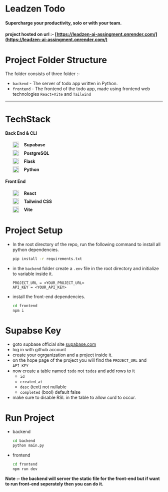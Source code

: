 # Leadzen Todo

#### Supercharge your productivity, solo or with your team.

#### project hosted on url :- [https://leadzen-ai-assingment.onrender.com/](https://leadzen-ai-assingment.onrender.com/)


# Project Folder Structure

The folder consists of three folder :-

- `backend` - The server of todo app written in Python.
- `frontend` - The frontend of the todo app, made using frontend web technologies `React+Vite` and `Tailwind`

---

# TechStack

#### Back End & CLI

<ul style='display:flex;flex-direction:column;gap:.4rem'>
    <li style="font-weight:bold;display:flex;align-items:center;gap:1rem"><img src='https://supabase.com/favicon/favicon-96x96.png' width='20'/> Supabase</li>
    <li style="font-weight:bold;display:flex;align-items:center;gap:1rem"><img src='https://www.postgresql.org/favicon.ico' width='20'/> PostgreSQL</li>
    <li style="font-weight:bold;display:flex;align-items:center;gap:1rem"><img src='https://flask.palletsprojects.com/en/3.0.x/_static/shortcut-icon.png' width='20'/> Flask</li>
    <li style="font-weight:bold;display:flex;align-items:center;gap:1rem"><img src='https://www.python.org/favicon.ico' width='20'/> Python</li>
</ul>

#### Front End

<ul style='display:flex;flex-direction:column;gap:.4rem'>
    <li style="font-weight:bold;display:flex;align-items:center;gap:1rem"><img src='https://react.dev/favicon.ico' width='20'/> React</li>
    <li style="font-weight:bold;display:flex;align-items:center;gap:1rem"><img src='https://tailwindcss.com/favicons/favicon.ico?v=3' width='20'/> Tailwind CSS</li>
    <li style="font-weight:bold;display:flex;align-items:center;gap:1rem"><img src='https://vitejs.dev/logo.svg' width='20'/> Vite</li>
</ul>

# Project Setup

- In the root directory of the repo, run the following command to install all python dependencies.
  ```bash
  pip install -r requirements.txt
  ```
- in the `backend` folder create a `.env` file in the root directory and initialize to variable inside it.
  ```.env
  PROJECT_URL = <YOUR_PROJECT_URL>
  API_KEY = <YOUR_API_KEY>
  ```
- install the front-end dependencies.
  ```bash
  cd frontend
  npm i
  ```

# Supabse Key

- goto supbase official site [supabase.com](https://supabase.com/)
- log in with github account
- create your ogrganization and a project inside it.
- on the hope page of the project you will find the `PROJECT_URL` and `API_KEY`
- now create a table named `todo` not `todos` and add rows to it
  - `id`
  - `created_at`
  - `desc` (text) not nullable
  - `completed` (bool) default false
- make sure to disable RSL in the table to allow curd to occur.

# Run Project

- backend
  ```bash
  cd backend
  python main.py
  ```
- frontend
  ```bash
  cd frontend
  npm run dev
  ```

**Note :- the backend will server the static file for the front-end but if want to run front-end seperately then you can do it.**
